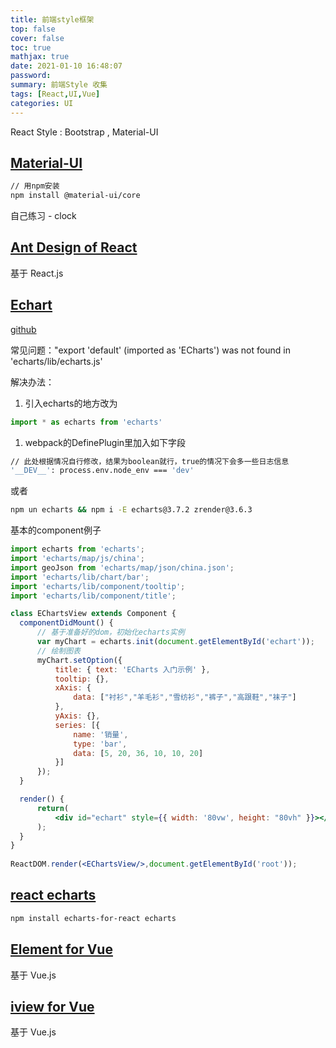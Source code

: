 ```yaml
---
title: 前端style框架
top: false
cover: false
toc: true
mathjax: true
date: 2021-01-10 16:48:07
password:
summary: 前端Style 收集
tags: [React,UI,Vue]
categories: UI
---
```


React Style : Bootstrap , Material-UI

## [Material-UI](https://material-ui.com/zh/getting-started/installation/)

```sh
// 用npm安装
npm install @material-ui/core
```

自己练习 - clock


## [Ant Design of React](https://ant.design/components/overview-cn/)

基于 React.js

## [Echart](https://echarts.apache.org/zh/index.html)

[github](https://github.com/apache/incubator-echarts)

常见问题："export 'default' (imported as 'ECharts') was not found in 'echarts/lib/echarts.js'

解决办法：

1. 引入echarts的地方改为

```jsx
import * as echarts from 'echarts'
```

1. webpack的DefinePlugin里加入如下字段

```sh
// 此处根据情况自行修改，结果为boolean就行，true的情况下会多一些日志信息
'__DEV__': process.env.node_env === 'dev' 
```

或者

```sh
npm un echarts && npm i -E echarts@3.7.2 zrender@3.6.3
```

基本的component例子

```jsx
import echarts from 'echarts';
import 'echarts/map/js/china';
import geoJson from 'echarts/map/json/china.json';
import 'echarts/lib/chart/bar';
import 'echarts/lib/component/tooltip';
import 'echarts/lib/component/title';

class EChartsView extends Component {
  componentDidMount() {
      // 基于准备好的dom，初始化echarts实例
      var myChart = echarts.init(document.getElementById('echart'));
      // 绘制图表
      myChart.setOption({
          title: { text: 'ECharts 入门示例' },
          tooltip: {},
          xAxis: {
              data: ["衬衫","羊毛衫","雪纺衫","裤子","高跟鞋","袜子"]
          },
          yAxis: {},
          series: [{
              name: '销量',
              type: 'bar',
              data: [5, 20, 36, 10, 10, 20]
          }]
      });
  }

  render() {
      return(
          <div id="echart" style={{ width: '80vw', height: "80vh" }}></div>
      );
  }
}
 
ReactDOM.render(<EChartsView/>,document.getElementById('root'));
```

## [react echarts](https://github.com/hustcc/echarts-for-react)

```sh
npm install echarts-for-react echarts
```

## [Element for Vue](https://element.eleme.cn/#/zh-CN/component/installation)

基于 Vue.js



## [iview  for Vue](https://www.iviewui.com/)

基于 Vue.js